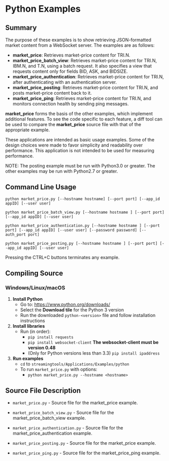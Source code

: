# Python Examples
## Summary

The purpose of these examples is to show retrieving JSON-formatted market content
from a WebSocket server. The examples are as follows:

* __market\_price__: Retrieves market-price content for TRI.N.
* __market\_price\_batch\_view__: Retrieves market-price content for TRI.N, IBM.N, and T.N, 
  using a batch request. It also specifies a view that requests content only for fields 
  BID, ASK, and BIDSIZE.
* __market\_price\_authentication__: Retrieves market-price content for TRI.N, after 
  authenticating with an authentication server.
* __market\_price\_posting__: Retrieves market-price content for TRI.N, and posts
  market-price content back to it.
* __market\_price\_ping__: Retrieves market-price content for TRI.N, and monitors
  connection health by sending ping messages.

__market\_price__ forms the basis of the other examples, which implement additional
features. To see the code specific to each feature, a diff tool can be used to compare
the __market\_price__ source file with that of the appropriate example.

These applications are intended as basic usage examples. Some of the design choices
were made to favor simplicity and readability over performance. This application 
is not intended to be used for measuring performance.

NOTE: The posting example must be run with Python3.0 or greater. The other examples may be
run with Python2.7 or greater.

## Command Line Usage

```python market_price.py [--hostname hostname] [--port port] [--app_id appID] [--user user]```

```python market_price_batch_view.py [--hostname hostname ] [--port port] [--app_id appID] [--user user]```

```python market_price_authentication.py [--hostname hostname ] [--port port] [--app_id appID] [--user user] [--password password] [--auth_port port]```

```python market_price_posting.py [--hostname hostname ] [--port port] [--app_id appID] [--user user]```

Pressing the CTRL+C buttons terminates any example.
## Compiling Source
### Windows/Linux/macOS
1. __Install Python__
    - Go to: <https://www.python.org/downloads/>
    - Select the __Download tile__ for the Python 3 version
    - Run the downloaded `python-<version>` file and follow installation instructions
2. __Install libraries__
    - Run (in order):
      - `pip install requests`
      - `pip install websocket-client`
	    **The websocket-client must be version 0.48**
      - (Only for Python versions less than 3.3) `pip install ipaddress` 
3. __Run examples__
    - `cd` to `streamingtools/Applications/Examples/python`
    - To run `market_price.py` with options:
      - `python market_price.py --hostname <hostname>`

## Source File Description
* `market_price.py` - Source file for the market\_price example.

* `market_price_batch_view.py` - Source file for the market\_price\_batch\_view example.

* `market_price_authentication.py` - Source file for the market\_price\_authentication example.

* `market_price_posting.py` - Source file for the market\_price example.

* `market_price_ping.py` - Source file for the market\_price\_ping example.
